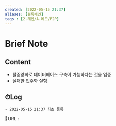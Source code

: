 ```yaml
---
created: [2022-05-15 21:37]
aliases: [블록체인]
tags : [2.개인/A.메모/P2P]
---
```


# Brief Note
## Content
- 탈중앙화로 데이터베이스 구축이 가능하다는 것을 입증
- 실패한 민주화 실험

## ⏱Log
	- 2022-05-15 21:37 최초 등록


📙URL :
